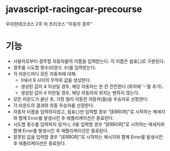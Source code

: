 # javascript-racingcar-precourse

우아한테크코스 2주 차 프리코스 "자동차 경주"

# 기능
-  사용자로부터 경주할 자동차들의 이름을 입력받는다. 각 이름은 쉼표(,)로 구분된다.
-  경주를 시도할 횟수(라운드 수)를 입력받는다.
-  각 라운드마다 모든 자동차에 대해:
    -  0에서 9 사이의 무작위 값을 생성한다.
    -  생성된 값이 4 이상일 경우, 해당 자동차는 한 칸 전진한다 (위치에 '-'를 추가).
    -  생성된 값이 4 미만일 경우, 해당 자동차의 위치는 변하지 않는다.
-  모든 라운드가 끝난 후, 가장 멀리 이동한 자동차(들)을 우승자로 선정한다.
-  각 라운드의 결과와 최종 우승자를 선정한다.
-  자동차 이름을 입력하지않고, 쉼표(,)만 입력할 경우 "[ERROR]"로 시작하는 메세지와 함께 Error를 발생시킨 후 애플리케이션은 종료된다.
-  시도할 횟수를 입력하지 않거나, 0을 입력할 경우 "[ERROR]"로 시작하는 메세지와 함께 Error를 발생시킨 후 애플리케이션은 종료된다.
-  잘못된 값을 입력할 경우 "[ERROR]"로 시작하는 메시지와 함께 Error를 발생시킨 후 애플리케이션은 종료된다.